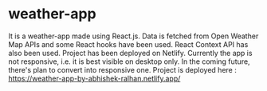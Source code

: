 # weather-app
  It is a weather-app made using React.js. Data is fetched from Open Weather Map APIs and some React hooks have been used. React Context API has also been used. Project has been deployed on Netlify. Currently the app is not responsive, i.e. it is best visible on desktop only. In the coming future, there's plan to convert into responsive one. Project is deployed here : https://weather-app-by-abhishek-ralhan.netlify.app/
